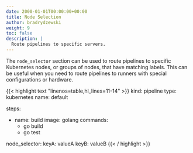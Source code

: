 ```yaml
---
date: 2000-01-01T00:00:00+00:00
title: Node Selection
author: bradrydzewski
weight: 9
toc: false
description: |
  Route pipelines to specific servers.
---
```


The `node_selector` section can be used to route pipelines to specific Kubernetes nodes, or groups of nodes, that have matching labels. This can be useful when you need to route pipelines to runners with special configurations or hardware.

{{< highlight text "linenos=table,hl_lines=11-14" >}}
kind: pipeline
type: kubernetes
name: default

steps:
- name: build
  image: golang
  commands:
  - go build
  - go test

node_selector:
  keyA: valueA
  keyB: valueB
{{< / highlight >}}

